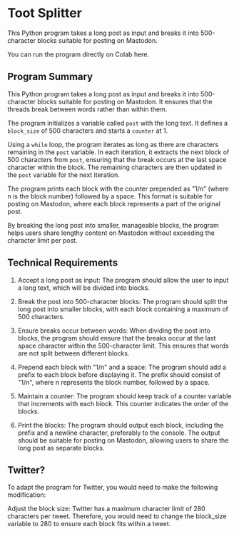 # Toot Splitter
This Python program takes a long post as input and breaks it into 500-character blocks suitable for posting on Mastodon. 

You can run the program directly on Colab here.

## Program Summary

This Python program takes a long post as input and breaks it into 500-character blocks suitable for posting on Mastodon. It ensures that the threads break between words rather than within them. 

The program initializes a variable called `post` with the long text. It defines a `block_size` of 500 characters and starts a `counter` at 1.

Using a `while` loop, the program iterates as long as there are characters remaining in the `post` variable. In each iteration, it extracts the next block of 500 characters from `post`, ensuring that the break occurs at the last space character within the block. The remaining characters are then updated in the `post` variable for the next iteration.

The program prints each block with the counter prepended as "1/n" (where n is the block number) followed by a space. This format is suitable for posting on Mastodon, where each block represents a part of the original post.

By breaking the long post into smaller, manageable blocks, the program helps users share lengthy content on Mastodon without exceeding the character limit per post.

## Technical Requirements
1. Accept a long post as input: The program should allow the user to input a long text, which will be divided into blocks.

2. Break the post into 500-character blocks: The program should split the long post into smaller blocks, with each block containing a maximum of 500 characters.

3. Ensure breaks occur between words: When dividing the post into blocks, the program should ensure that the breaks occur at the last space character within the 500-character limit. This ensures that words are not split between different blocks.

4. Prepend each block with "1/n" and a space: The program should add a prefix to each block before displaying it. The prefix should consist of "1/n", where n represents the block number, followed by a space.

5. Maintain a counter: The program should keep track of a counter variable that increments with each block. This counter indicates the order of the blocks.

6. Print the blocks: The program should output each block, including the prefix and a newline character, preferably to the console. The output should be suitable for posting on Mastodon, allowing users to share the long post as separate blocks.

## Twitter?

To adapt the program for Twitter, you would need to make the following modification:

Adjust the block size: Twitter has a maximum character limit of 280 characters per tweet. Therefore, you would need to change the block_size variable to 280 to ensure each block fits within a tweet.
